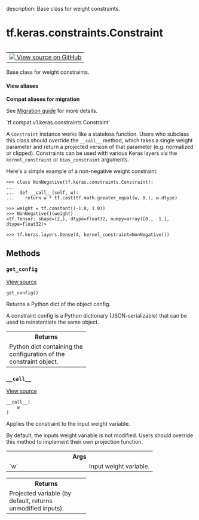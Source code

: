 description: Base class for weight constraints.

<div itemscope itemtype="http://developers.google.com/ReferenceObject">
<meta itemprop="name" content="tf.keras.constraints.Constraint" />
<meta itemprop="path" content="Stable" />
<meta itemprop="property" content="__call__"/>
<meta itemprop="property" content="get_config"/>
</div>

# tf.keras.constraints.Constraint

<!-- Insert buttons and diff -->

<table class="tfo-notebook-buttons tfo-api nocontent" align="left">
<td>
  <a target="_blank" href="https://github.com/keras-team/keras/tree/v2.7.0/keras/constraints.py#L27-L76">
    <img src="https://www.tensorflow.org/images/GitHub-Mark-32px.png" />
    View source on GitHub
  </a>
</td>
</table>



Base class for weight constraints.

<section class="expandable">
  <h4 class="showalways">View aliases</h4>
  <p>
<b>Compat aliases for migration</b>
<p>See
<a href="https://www.tensorflow.org/guide/migrate">Migration guide</a> for
more details.</p>
<p>`tf.compat.v1.keras.constraints.Constraint`</p>
</p>
</section>

<!-- Placeholder for "Used in" -->

A `Constraint` instance works like a stateless function.
Users who subclass this
class should override the `__call__` method, which takes a single
weight parameter and return a projected version of that parameter
(e.g. normalized or clipped). Constraints can be used with various Keras
layers via the `kernel_constraint` or `bias_constraint` arguments.

Here's a simple example of a non-negative weight constraint:

```
>>> class NonNegative(tf.keras.constraints.Constraint):
...
...  def __call__(self, w):
...    return w * tf.cast(tf.math.greater_equal(w, 0.), w.dtype)
```

```
>>> weight = tf.constant((-1.0, 1.0))
>>> NonNegative()(weight)
<tf.Tensor: shape=(2,), dtype=float32, numpy=array([0.,  1.], dtype=float32)>
```

```
>>> tf.keras.layers.Dense(4, kernel_constraint=NonNegative())
```

## Methods

<h3 id="get_config"><code>get_config</code></h3>

<a target="_blank" href="https://github.com/keras-team/keras/tree/v2.7.0/keras/constraints.py#L67-L76">View source</a>

<pre class="devsite-click-to-copy prettyprint lang-py tfo-signature-link">
<code>get_config()
</code></pre>

Returns a Python dict of the object config.

A constraint config is a Python dictionary (JSON-serializable) that can
be used to reinstantiate the same object.

<!-- Tabular view -->
 <table class="responsive fixed orange">
<colgroup><col width="214px"><col></colgroup>
<tr><th colspan="2">Returns</th></tr>
<tr class="alt">
<td colspan="2">
Python dict containing the configuration of the constraint object.
</td>
</tr>

</table>



<h3 id="__call__"><code>__call__</code></h3>

<a target="_blank" href="https://github.com/keras-team/keras/tree/v2.7.0/keras/constraints.py#L52-L65">View source</a>

<pre class="devsite-click-to-copy prettyprint lang-py tfo-signature-link">
<code>__call__(
    w
)
</code></pre>

Applies the constraint to the input weight variable.

By default, the inputs weight variable is not modified.
Users should override this method to implement their own projection
function.

<!-- Tabular view -->
 <table class="responsive fixed orange">
<colgroup><col width="214px"><col></colgroup>
<tr><th colspan="2">Args</th></tr>

<tr>
<td>
`w`
</td>
<td>
Input weight variable.
</td>
</tr>
</table>



<!-- Tabular view -->
 <table class="responsive fixed orange">
<colgroup><col width="214px"><col></colgroup>
<tr><th colspan="2">Returns</th></tr>
<tr class="alt">
<td colspan="2">
Projected variable (by default, returns unmodified inputs).
</td>
</tr>

</table>





